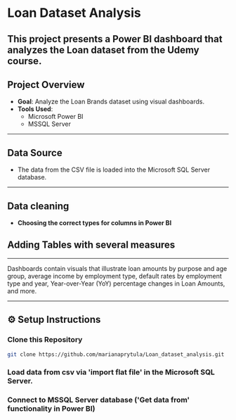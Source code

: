 # Loan Dataset Analysis

This project presents a Power BI dashboard that analyzes the Loan dataset from the Udemy course. 
---

## Project Overview

- **Goal**: Analyze the Loan Brands dataset using visual dashboards.
- **Tools Used**:
  - Microsoft Power BI 
  - MSSQL Server

---

## Data Source

- The data from the CSV file is loaded into the Microsoft SQL Server database.

---

## Data cleaning 

-  **Choosing the correct types for columns in Power BI**

## Adding Tables with several measures

---

Dashboards contain visuals that illustrate loan amounts by purpose and age group, average income by employment type, default rates by employment type and year, Year-over-Year (YoY) percentage changes in Loan Amounts, and more.

---


## ⚙️ Setup Instructions

### Clone this Repository
```bash
git clone https://github.com/marianaprytula/Loan_dataset_analysis.git
```

### Load data from csv via 'import flat file' in the Microsoft SQL Server.

### Connect to MSSQL Server database ('Get data from' functionality in Power BI)
